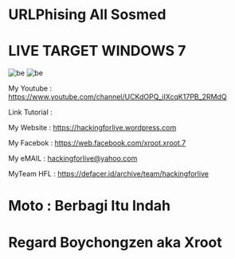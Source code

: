 # URLPhising All Sosmed

# LIVE TARGET WINDOWS 7
![be](https://raw.githubusercontent.com/boychongzen18/URLPhising/master/URLPhising.jpg)
![be](https://raw.githubusercontent.com/boychongzen18/URLPhising/master/fb1.jpg)

My Youtube    : https://www.youtube.com/channel/UCKdOPQ_iIXcqK17PB_2RMdQ

Link Tutorial : 

My Website    : https://hackingforlive.wordpress.com

My Facebok    : https://web.facebook.com/xroot.xroot.7

My eMAIL      : hackingforlive@yahoo.com

MyTeam HFL    : https://defacer.id/archive/team/hackingforlive

# Moto : Berbagi Itu Indah

# Regard Boychongzen aka Xroot
